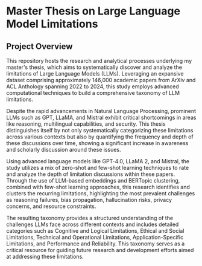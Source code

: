 # Master Thesis on Large Language Model Limitations
## Project Overview
This repository hosts the research and analytical processes underlying my master's thesis, which aims to systematically discover and analyze the limitations of Large Language Models (LLMs). Leveraging an expansive dataset comprising approximately 146,000 academic papers from ArXiv and ACL Anthology spanning 2022 to 2024, this study employs advanced computational techniques to build a comprehensive taxonomy of LLM limitations.

Despite the rapid advancements in Natural Language Processing, prominent LLMs such as GPT, LLaMA, and Mistral exhibit critical shortcomings in areas like reasoning, multilingual capabilities, and security. This thesis distinguishes itself by not only systematically categorizing these limitations across various contexts but also by quantifying the frequency and depth of these discussions over time, showing a significant increase in awareness and scholarly discussion around these issues.

Using advanced language models like GPT-4.0, LLaMA 2, and Mistral, the study utilizes a mix of zero-shot and few-shot learning techniques to rate and analyze the depth of limitation discussions within these papers. Through the use of LLM-based embeddings and BERTopic clustering, combined with few-shot learning approaches, this research identifies and clusters the recurring limitations, highlighting the most prevalent challenges as reasoning failures, bias propagation, hallucination risks, privacy concerns, and resource constraints.

The resulting taxonomy provides a structured understanding of the challenges LLMs face across different contexts and includes detailed categories such as Cognitive and Logical Limitations, Ethical and Social Limitations, Technical and Operational Limitations, Application-Specific Limitations, and Performance and Reliability. This taxonomy serves as a critical resource for guiding future research and development efforts aimed at addressing these limitations.
